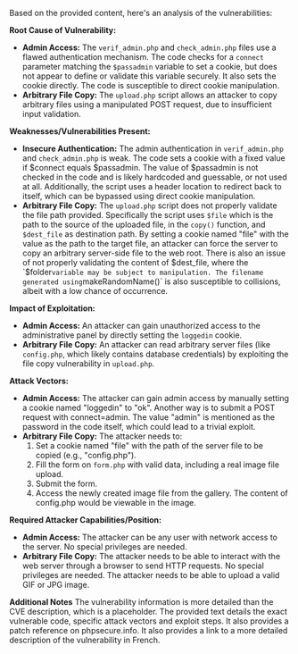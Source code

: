 Based on the provided content, here's an analysis of the vulnerabilities:

**Root Cause of Vulnerability:**

*   **Admin Access:** The `verif_admin.php` and `check_admin.php` files use a flawed authentication mechanism. The code checks for a `connect` parameter matching the `$passadmin` variable to set a cookie, but does not appear to define or validate this variable securely. It also sets the cookie directly. The code is susceptible to direct cookie manipulation.
*   **Arbitrary File Copy:** The `upload.php` script allows an attacker to copy arbitrary files using a manipulated POST request, due to insufficient input validation.

**Weaknesses/Vulnerabilities Present:**

*   **Insecure Authentication:** The admin authentication in `verif_admin.php` and `check_admin.php` is weak. The code sets a cookie with a fixed value if $connect equals $passadmin. The value of $passadmin is not checked in the code and is likely hardcoded and guessable, or not used at all. Additionally, the script uses a header location to redirect back to itself, which can be bypassed using direct cookie manipulation.
*   **Arbitrary File Copy:** The `upload.php` script does not properly validate the file path provided. Specifically the script uses `$file` which is the path to the source of the uploaded file, in the `copy()` function, and `$dest_file` as destination path. By setting a cookie named "file" with the value as the path to the target file, an attacker can force the server to copy an arbitrary server-side file to the web root. There is also an issue of not properly validating the content of $dest_file, where the `$folder` variable may be subject to manipulation. The filename generated using `makeRandomName()` is also susceptible to collisions, albeit with a low chance of occurrence.

**Impact of Exploitation:**

*   **Admin Access:** An attacker can gain unauthorized access to the administrative panel by directly setting the `loggedin` cookie.
*   **Arbitrary File Copy:** An attacker can read arbitrary server files (like `config.php`, which likely contains database credentials) by exploiting the file copy vulnerability in `upload.php`.

**Attack Vectors:**

*   **Admin Access:** The attacker can gain admin access by manually setting a cookie named "loggedin" to "ok". Another way is to submit a POST request with connect=admin. The value "admin" is mentioned as the password in the code itself, which could lead to a trivial exploit.
*   **Arbitrary File Copy:** The attacker needs to:
    1.  Set a cookie named "file" with the path of the server file to be copied (e.g., "config.php").
    2.  Fill the form on `form.php` with valid data, including a real image file upload.
    3.  Submit the form.
    4.  Access the newly created image file from the gallery. The content of config.php would be viewable in the image.

**Required Attacker Capabilities/Position:**

*   **Admin Access:** The attacker can be any user with network access to the server. No special privileges are needed.
*   **Arbitrary File Copy:** The attacker needs to be able to interact with the web server through a browser to send HTTP requests. No special privileges are needed. The attacker needs to be able to upload a valid GIF or JPG image.

**Additional Notes**
The vulnerability information is more detailed than the CVE description, which is a placeholder.
The provided text details the exact vulnerable code, specific attack vectors and exploit steps.
It also provides a patch reference on phpsecure.info.
It also provides a link to a more detailed description of the vulnerability in French.